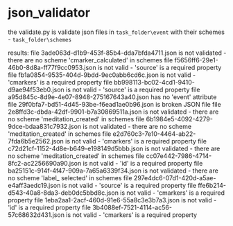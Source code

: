 # json_validator

the validate.py is validate json files  in ```task_folder\event``` with their schemes - ```task_folder\schemes```

results:
file 3ade063d-d1b9-453f-85b4-dda7bfda4711.json is not validated - there are no scheme 'cmarker_calculated' in schemes
file f5656ff6-29e1-46b0-8d8a-ff77f9cc0953.json is not valid - 'source' is a required property
file fb1a0854-9535-404d-9bdd-9ec0abb6cd6c.json is not valid - 'cmarkers' is a required property
file bb998113-bc02-4cd1-9410-d9ae94f53eb0.json is not valid - 'source' is a required property
file a95d845c-8d9e-4e07-8948-275167643a40.json has no 'event' attribute
file 29f0bfa7-bd51-4d45-93be-f6ead1ae0b96.json is broken JSON file
file 2e8ffd3c-dbda-42df-9901-b7a30869511a.json is not validated - there are no scheme 'meditation_created' in schemes
file 6b1984e5-4092-4279-9dce-bdaa831c7932.json is not validated - there are no scheme 'meditation_created' in schemes
file e2d760c3-7e10-4464-ab22-7fda6b5e2562.json is not valid - 'cmarkers' is a required property
file c72d21cf-1152-4d8e-b649-e198149d5bbb.json is not validated - there are no scheme 'meditation_created' in schemes
file cc07e442-7986-4714-8fc2-ac2256690a90.json is not valid - 'id' is a required property
file ba25151c-914f-4f47-909a-7a65a6339f34.json is not validated - there are no scheme 'label_       selected' in schemes
file 297e4dc6-07d1-420d-a5ae-e4aff3aedc19.json is not valid - 'source' is a required property
file ffe6b214-d543-40a8-8da3-deb0dc5bbd8c.json is not valid - 'cmarkers' is a required property
file 1eba2aa1-2acf-460d-91e6-55a8c3e3b7a3.json is not valid - 'id' is a required property
file 3b4088ef-7521-4114-ac56-57c68632d431.json is not valid - 'cmarkers' is a required property
